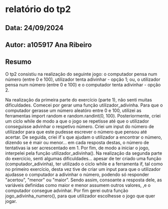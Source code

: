 # relatório do tp2
## Data: 24/09/2024
## Autor: a105917 Ana Ribeiro 
## Resumo

O tp2 consistiu na realização do seguinte jogo: o computador pensa num número (entre 0 e 100), utilizador tenta adivinhar - opção 1; ou, o utilizador pensa num número (entre 0 e 100) e o computador tenta adivinhar - opção 2.

Na realização da primeira parte do exercício (parte 1), não senti muitas dificuldades. 
Comecei por gerar uma função utilizador_adivinha. Para que o computador gerasse um número aleatóro entre 0 e 100, utilizei as ferramentas import random e random.randint(0, 100). Posteriormente, criei um ciclo while de modo a que o jogo se repetisse até que o utilizador conseguisse advinhar o respetivo número. Criei um input do número de utilizador para que este pudesse escrever o número que pensou até acertar. De seguida, criei if´s que ajudam o utilizador a encontrar o número, dizendo se é mair ou menor... em cada resposta destas, o número de tentativas ia ser acrescentado em 1. Por fim, de modo a iniciar o jogo, interpelei pela função utilizador_adivinha().
Na realização da segunda parte do exercício, senti algumas dificuldades... apesar de ter criado uma função (computador_adivinha), ter utilizado o ciclo while e a ferramenta  if, tal como no primeiro exercício, desta vez tive de criar um input para que o utilizador ajudasse o computador a adivinhar o número, podendo só responder "acertou", "menor" ou "maior". Sendo assim, consoante a resposta dele, as variáveis definidas como maior e menor assumem outros valores, ,e o computador consegue advinhar.
Por fim gerei outra função jogo_adivinha_numero(), para que utilizador escolhesse o jogo que quer jogar.
